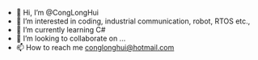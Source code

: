 - 👋 Hi, I’m @CongLongHui
- 👀 I’m interested in coding, industrial communication, robot, RTOS etc.,
- 🌱 I’m currently learning C#
- 💞️ I’m looking to collaborate on ...
- 📫 How to reach me conglonghui@hotmail.com

<!---
CongLongHui/CongLongHui is a ✨ special ✨ repository because its `README.md` (this file) appears on your GitHub profile.
You can click the Preview link to take a look at your changes.
--->
